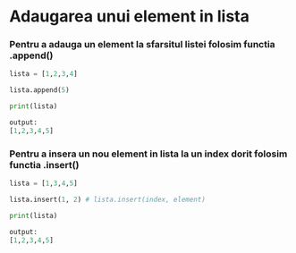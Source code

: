 # Adaugarea unui element in lista

### Pentru a adauga un element la sfarsitul listei folosim functia .append()

```python
lista = [1,2,3,4]

lista.append(5)

print(lista)

output:
[1,2,3,4,5]
```

### Pentru a insera un nou element in lista la un index dorit folosim functia .insert()


```python
lista = [1,3,4,5]

lista.insert(1, 2) # lista.insert(index, element)

print(lista)

output:
[1,2,3,4,5]
```